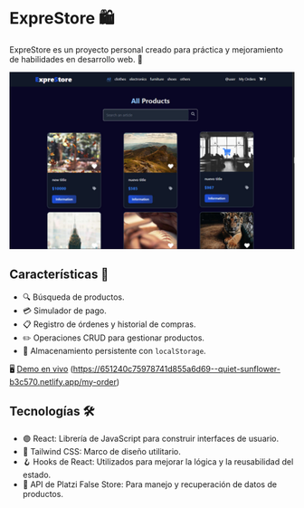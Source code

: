 # ExpreStore 🛍️

ExpreStore es un proyecto personal creado para práctica y mejoramiento de habilidades en desarrollo web. 🚀

![Demostración de ExpreStore](./public/imgGit/imagen-1.jpg)

## Características 🌟

- 🔍 Búsqueda de productos.
- 💳 Simulador de pago.
- 📋 Registro de órdenes y historial de compras.
- ✏️ Operaciones CRUD para gestionar productos.
- 💾 Almacenamiento persistente con `localStorage`.

🖥️ [Demo en vivo](#) (https://651240c75978741d855a6d69--quiet-sunflower-b3c570.netlify.app/my-order)

## Tecnologías 🛠️

- 🟣 React: Librería de JavaScript para construir interfaces de usuario.
- 🎨 Tailwind CSS: Marco de diseño utilitario.
- 🪝 Hooks de React: Utilizados para mejorar la lógica y la reusabilidad del estado.
- 📡 API de Platzi False Store: Para manejo y recuperación de datos de productos.
